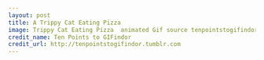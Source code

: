 ```yaml
---
layout: post
title: A Trippy Cat Eating Pizza
image: Trippy Cat Eating Pizza  animated Gif source tenpointstogifindor on tumblr Resized.gif
credit_name: Ten Points to GIFindor
credit_url: http://tenpointstogifindor.tumblr.com
---
```


